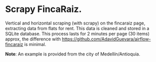 # Scrapy FincaRaiz.

Vertical and horizontal scraping (with scrapy) on the fincaraiz page, extracting data from flats for rent. This data is cleaned and stored in a SQLite database. This process lasts for 2 minutes per page (30 items) approx, the difference with https://github.com/AdavidGuevara/airflow-fincaraiz is minimal.

**Note**: An example is provided from the city of Medellín/Antioquia.